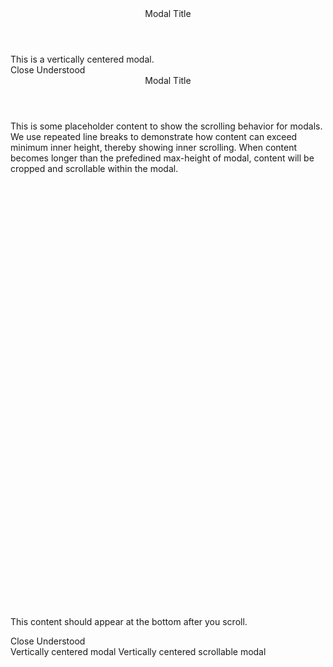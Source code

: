 ﻿<BSModal IsCentered="true" DataId="modal5">
    <Header>Modal Title</Header>
    <Content>This is a vertically centered modal.</Content>
    <Footer Context="modal">
        <BSButton MarginStart="Margins.Auto" Color="BSColor.Secondary" @onclick="modal.HideAsync">Close</BSButton>
        <BSButton Color="BSColor.Primary">Understood</BSButton>
    </Footer>
</BSModal>
<BSModal IsCentered="true" IsScrollable="true" DataId="modal5a">
    <Header>Modal Title</Header>
    <Content>
        <p>This is some placeholder content to show the scrolling behavior for modals. We use repeated line breaks to demonstrate how content can exceed minimum inner height, thereby showing inner scrolling. When content becomes longer than the prefedined max-height of modal, content will be cropped and scrollable within the modal.</p>
        <br><br><br><br><br><br><br><br><br><br><br><br><br><br><br><br><br><br><br><br><br><br><br><br><br><br><br><br><br><br><br><br><br><br><br><br><br><br><br><br>
        <p>This content should appear at the bottom after you scroll.</p>
    </Content>
    <Footer Context="modal">
        <BSButton MarginStart="Margins.Auto" Color="BSColor.Secondary" @onclick="modal.HideAsync">Close</BSButton>
        <BSButton Color="BSColor.Primary">Understood</BSButton>
    </Footer>
</BSModal>
<BSButton Color="BSColor.Primary" Target="modal5">Vertically centered modal</BSButton>
<BSButton Color="BSColor.Primary" Target="modal5a">Vertically centered scrollable modal</BSButton>